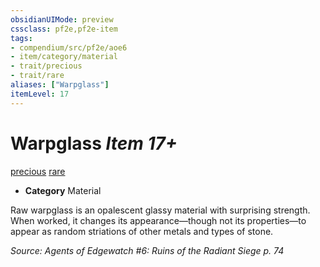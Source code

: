 ```yaml
---
obsidianUIMode: preview
cssclass: pf2e,pf2e-item
tags:
- compendium/src/pf2e/aoe6
- item/category/material
- trait/precious
- trait/rare
aliases: ["Warpglass"]
itemLevel: 17
---
```

# Warpglass *Item 17+*  
[precious](../../../rules/traits/precious.md)  [rare](../../../rules/traits/rare.md)  

- **Category** Material

Raw warpglass is an opalescent glassy material with surprising strength. When worked, it changes its appearance—though not its properties—to appear as random striations of other metals and types of stone.

*Source: Agents of Edgewatch #6: Ruins of the Radiant Siege p. 74*